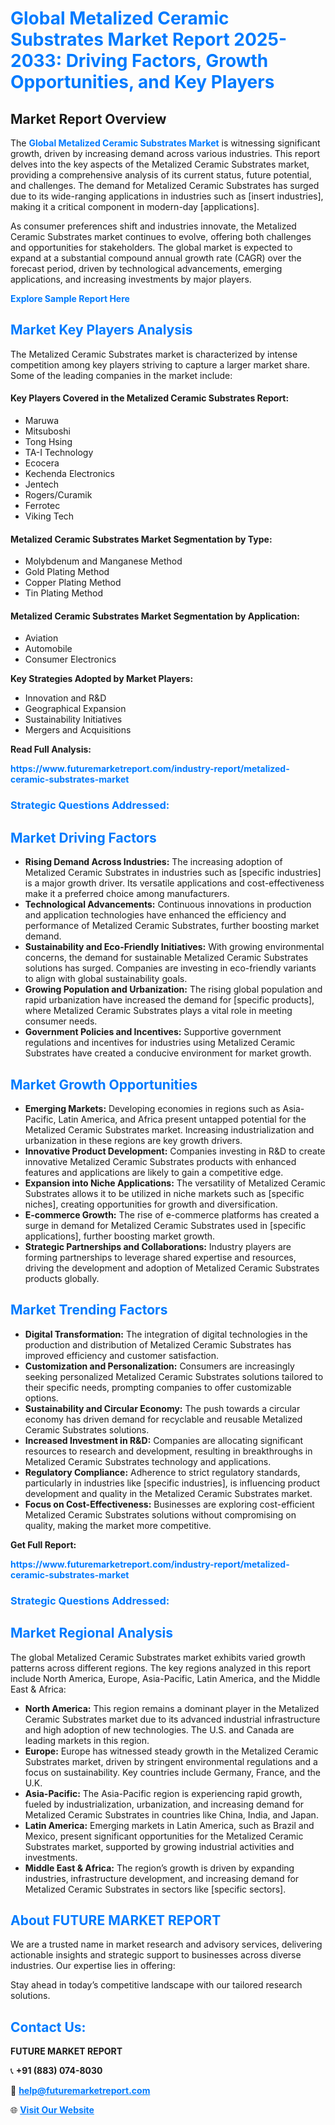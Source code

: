 <h1 style="color: #007BFF;">Global Metalized Ceramic Substrates Market Report 2025-2033: Driving Factors, Growth Opportunities, and Key Players</h1>

<section id="overview">
<h2>Market Report Overview</h2>
<p>The <a href="https://www.futuremarketreport.com/industry-report/metalized-ceramic-substrates-market" style="color: #007BFF; text-decoration: none;"><strong>Global Metalized Ceramic Substrates Market</strong></a> is witnessing significant growth, driven by increasing demand across various industries. This report delves into the key aspects of the Metalized Ceramic Substrates market, providing a comprehensive analysis of its current status, future potential, and challenges. The demand for Metalized Ceramic Substrates has surged due to its wide-ranging applications in industries such as [insert industries], making it a critical component in modern-day [applications].</p>
<p>As consumer preferences shift and industries innovate, the Metalized Ceramic Substrates market continues to evolve, offering both challenges and opportunities for stakeholders. The global market is expected to expand at a substantial compound annual growth rate (CAGR) over the forecast period, driven by technological advancements, emerging applications, and increasing investments by major players.</p>
</section>

<section id="overview">
<p><a href="https://www.futuremarketreport.com/request-sample/reportId=58641" style="color: #007BFF; text-decoration: none;"><strong>Explore Sample Report Here</strong></a></p>
</section>

<section id="key-players">
<h2 style="color: #007BFF;">Market Key Players Analysis</h2>
<p>The Metalized Ceramic Substrates market is characterized by intense competition among key players striving to capture a larger market share. Some of the leading companies in the market include:</p>
<h4>Key Players Covered in the Metalized Ceramic Substrates Report:</h4>
<ul><li>Maruwa</li><li>Mitsuboshi</li><li>Tong Hsing</li><li>TA-I Technology</li><li>Ecocera</li><li>Kechenda Electronics</li><li>Jentech</li><li>Rogers/Curamik</li><li>Ferrotec</li><li>Viking Tech</li></ul>
<h4>Metalized Ceramic Substrates Market Segmentation by Type:</h4>
<ul><li>Molybdenum and Manganese Method</li><li>Gold Plating Method</li><li>Copper Plating Method</li><li>Tin Plating Method</li></ul>

<h4>Metalized Ceramic Substrates Market Segmentation by Application:</h4>
<ul><li>Aviation</li><li>Automobile</li><li>Consumer Electronics</li></ul>
<p><strong>Key Strategies Adopted by Market Players:</strong></p>
<ul>
<li>Innovation and R&D</li>
<li>Geographical Expansion</li>
<li>Sustainability Initiatives</li>
<li>Mergers and Acquisitions</li>
</ul>
</section>

<section>
<p><strong>Read Full Analysis: </strong></p><a href="https://www.futuremarketreport.com/industry-report/metalized-ceramic-substrates-market" style="color: #007BFF; text-decoration: none;"><strong>https://www.futuremarketreport.com/industry-report/metalized-ceramic-substrates-market</strong></a>
<h3 style="color: #007BFF;">Strategic Questions Addressed:</h3>
</section>

<section id="driving-factors">
<h2 style="color: #007BFF;">Market Driving Factors</h2>
<ul>
<li><strong>Rising Demand Across Industries:</strong> The increasing adoption of Metalized Ceramic Substrates in industries such as [specific industries] is a major growth driver. Its versatile applications and cost-effectiveness make it a preferred choice among manufacturers.</li>
<li><strong>Technological Advancements:</strong> Continuous innovations in production and application technologies have enhanced the efficiency and performance of Metalized Ceramic Substrates, further boosting market demand.</li>
<li><strong>Sustainability and Eco-Friendly Initiatives:</strong> With growing environmental concerns, the demand for sustainable Metalized Ceramic Substrates solutions has surged. Companies are investing in eco-friendly variants to align with global sustainability goals.</li>
<li><strong>Growing Population and Urbanization:</strong> The rising global population and rapid urbanization have increased the demand for [specific products], where Metalized Ceramic Substrates plays a vital role in meeting consumer needs.</li>
<li><strong>Government Policies and Incentives:</strong> Supportive government regulations and incentives for industries using Metalized Ceramic Substrates have created a conducive environment for market growth.</li>
</ul>
</section>

<section id="growth-opportunities">
<h2 style="color: #007BFF;">Market Growth Opportunities</h2>
<ul>
<li><strong>Emerging Markets:</strong> Developing economies in regions such as Asia-Pacific, Latin America, and Africa present untapped potential for the Metalized Ceramic Substrates market. Increasing industrialization and urbanization in these regions are key growth drivers.</li>
<li><strong>Innovative Product Development:</strong> Companies investing in R&D to create innovative Metalized Ceramic Substrates products with enhanced features and applications are likely to gain a competitive edge.</li>
<li><strong>Expansion into Niche Applications:</strong> The versatility of Metalized Ceramic Substrates allows it to be utilized in niche markets such as [specific niches], creating opportunities for growth and diversification.</li>
<li><strong>E-commerce Growth:</strong> The rise of e-commerce platforms has created a surge in demand for Metalized Ceramic Substrates used in [specific applications], further boosting market growth.</li>
<li><strong>Strategic Partnerships and Collaborations:</strong> Industry players are forming partnerships to leverage shared expertise and resources, driving the development and adoption of Metalized Ceramic Substrates products globally.</li>
</ul>
</section>

<section id="trending-factors">
<h2 style="color: #007BFF;">Market Trending Factors</h2>
<ul>
<li><strong>Digital Transformation:</strong> The integration of digital technologies in the production and distribution of Metalized Ceramic Substrates has improved efficiency and customer satisfaction.</li>
<li><strong>Customization and Personalization:</strong> Consumers are increasingly seeking personalized Metalized Ceramic Substrates solutions tailored to their specific needs, prompting companies to offer customizable options.</li>
<li><strong>Sustainability and Circular Economy:</strong> The push towards a circular economy has driven demand for recyclable and reusable Metalized Ceramic Substrates solutions.</li>
<li><strong>Increased Investment in R&D:</strong> Companies are allocating significant resources to research and development, resulting in breakthroughs in Metalized Ceramic Substrates technology and applications.</li>
<li><strong>Regulatory Compliance:</strong> Adherence to strict regulatory standards, particularly in industries like [specific industries], is influencing product development and quality in the Metalized Ceramic Substrates market.</li>
<li><strong>Focus on Cost-Effectiveness:</strong> Businesses are exploring cost-efficient Metalized Ceramic Substrates solutions without compromising on quality, making the market more competitive.</li>
</ul>
</section>

<section>
<p><strong>Get Full Report: </strong></p><a href="https://www.futuremarketreport.com/industry-report/metalized-ceramic-substrates-market" style="color: #007BFF; text-decoration: none;"><strong>https://www.futuremarketreport.com/industry-report/metalized-ceramic-substrates-market</strong></a>
<h3 style="color: #007BFF;">Strategic Questions Addressed:</h3>
</section>


<section id="regional-analysis">
<h2 style="color: #007BFF;">Market Regional Analysis</h2>
<p>The global Metalized Ceramic Substrates market exhibits varied growth patterns across different regions. The key regions analyzed in this report include North America, Europe, Asia-Pacific, Latin America, and the Middle East & Africa:</p>
<ul>
<li><strong>North America:</strong> This region remains a dominant player in the Metalized Ceramic Substrates market due to its advanced industrial infrastructure and high adoption of new technologies. The U.S. and Canada are leading markets in this region.</li>
<li><strong>Europe:</strong> Europe has witnessed steady growth in the Metalized Ceramic Substrates market, driven by stringent environmental regulations and a focus on sustainability. Key countries include Germany, France, and the U.K.</li>
<li><strong>Asia-Pacific:</strong> The Asia-Pacific region is experiencing rapid growth, fueled by industrialization, urbanization, and increasing demand for Metalized Ceramic Substrates in countries like China, India, and Japan.</li>
<li><strong>Latin America:</strong> Emerging markets in Latin America, such as Brazil and Mexico, present significant opportunities for the Metalized Ceramic Substrates market, supported by growing industrial activities and investments.</li>
<li><strong>Middle East & Africa:</strong> The region’s growth is driven by expanding industries, infrastructure development, and increasing demand for Metalized Ceramic Substrates in sectors like [specific sectors].</li>
</ul>
</section>

<footer>
<h2 style="color: #007BFF;">About FUTURE MARKET REPORT</h2>
<p>We are a trusted name in market research and advisory services, delivering actionable insights and strategic support to businesses across diverse industries. Our expertise lies in offering:</p>

<p>Stay ahead in today’s competitive landscape with our tailored research solutions.</p>

<h2 style="color: #007BFF;">Contact Us:</h2>
<p><strong>FUTURE MARKET REPORT</strong></p>
<p>📞 <strong>+91 (883) 074-8030</strong></p>
<p>📧 <strong><a href="mailto:help@futuremarketreport.com" style="color: #007BFF;">help@futuremarketreport.com</a></strong></p>
<p>🌐 <strong><a href="https://www.futuremarketreport.com/" style="color: #007BFF;">Visit Our Website</a></strong></p>
</footer>